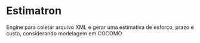 # Estimatron
Engine para coletar arquivo XML e gerar uma estimativa de esforço, prazo e custo, considerando modelagem em COCOMO 
